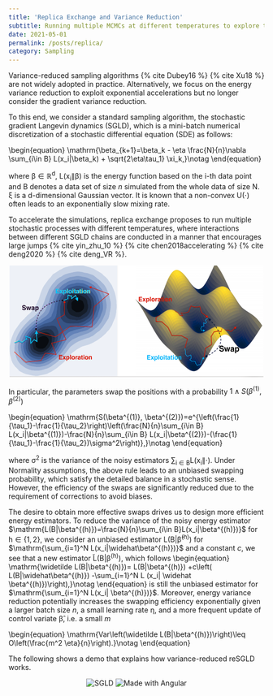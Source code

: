 ```yaml
---
title: 'Replica Exchange and Variance Reduction'
subtitle: Running multiple MCMCs at different temperatures to explore the solution thoroughly.
date: 2021-05-01
permalink: /posts/replica/
category: Sampling
---
```


Variance-reduced sampling algorithms {% cite Dubey16 %} {% cite Xu18 %} are not widely adopted in practice. Alternatively, we focus on the energy variance reduction to exploit exponential accelerations but no longer consider the gradient variance reduction. 

To this end, we consider a standard sampling algorithm, the stochastic gradient Langevin dynamics (SGLD), which is a mini-batch numerical discretization of a stochastic differential equation (SDE) as follows:

\begin{equation}
\mathrm{\beta_{k+1}=\beta_k - \eta \frac{N}{n}\nabla \sum_{i\in B} L(x_i\|\beta_k) + \sqrt{2\eta\tau_1} \xi_k,}\notag
\end{equation}

where $\mathrm{\beta\in\mathbb{R}^d}$, $\mathrm{L(x_i\|\beta)}$ is the energy function based on the i-th data point and B denotes a data set of size $n$ simulated from the whole data of size $\mathrm{N}$. $\mathrm{\xi}$ is a d-dimensional Gaussian vector. It is known that a non-convex $\mathrm{U(\cdot)}$ often leads to an exponentially slow mixing rate.

<!--- Simulated annealing is adopted in almost every espect in deep learning, which proposes to anneal temperatures to concentrate the probability measures towards the global optima. Such a strategy, however, fails in uncertainty estimations for reliable predictions. -->

To accelerate the simulations, replica exchange proposes to run multiple stochastic processes with different temperatures, where interactions between different SGLD chains are conducted in a manner that encourages large jumps {% cite yin_zhu_10 %} {% cite chen2018accelerating %} {% cite deng2020 %} {% cite deng_VR %}. 

<!--- The following is a figure that shows the trajectory of the algorithm, where the right path denotes a process driven by a high temperature and the blue one denotes a low-temperature process. -->

<p align="center">
    <img src="/images/reSGLD_exploitation_exploration.png" width="500" height="220" />
</p>

In particular, the parameters swap the positions with a probability $1\wedge S(\beta^{(1)}, \beta^{(2)})$

\begin{equation}
\mathrm{S(\beta^{(1)}, \beta^{(2)})=e^{\left(\frac{1}{\tau_1}-\frac{1}{\tau_2}\right)\left(\frac{N}{n}\sum_{i\in B} L(x_i\|\beta^{(1)})-\frac{N}{n}\sum_{i\in B} L(x_i\|\beta^{(2)})-(\frac{1}{\tau_1}-\frac{1}{\tau_2})\sigma^2\right)},}\notag
\end{equation}

where $\mathrm{\sigma^2}$ is the variance of the noisy estimators $\mathrm{\sum_{i\in B} L(x_i\|\cdot)}$. Under Normality assumptions, the above rule leads to an unbiased swapping probability, which satisfy the detailed balance in a stochastic sense. However, the efficiency of the swaps are significantly reduced due to the requirement of corrections to avoid biases. 

The desire to obtain more effective swaps drives us to design more efficient energy estimators. To reduce the variance of the noisy energy estimator $\mathrm{L(B|\beta^{(h)})=\frac{N}{n}\sum_{i\in B}L(x_i|\beta^{(h)})}$ for $\mathrm{h\in\{1,2\}}$, we consider an unbiased estimator $\mathrm{L(B|\widehat\beta^{(h)})}$ for $\mathrm{\sum_{i=1}^N L(x_i|\widehat\beta^{(h)})}$ and a constant $c$, we see that a new estimator $\mathrm{\widetilde L(B| \beta^{(h)})}$, which follows
\begin{equation}
    \mathrm{\widetilde L(B|\beta^{(h)})= L(B|\beta^{(h)}) +c\left( L(B|\widehat\beta^{(h)}) -\sum_{i=1}^N L (x_i| \widehat \beta^{(h)})\right),}\notag
\end{equation}
is still the unbiased estimator for $\mathrm{\sum_{i=1}^N L(x_i| \beta^{(h)})}$. Moreover, energy variance reduction potentially increases the swapping efficiency exponentially given a larger batch size $n$, a small learning rate $\mathrm{\eta}$, and a more frequent update of control variate $\mathrm{\widehat \beta}$, i.e. a small $m$

\begin{equation}
\mathrm{Var\left(\widetilde L(B\|\beta^{(h)})\right)\leq O\left(\frac{m^2 \eta}{n}\right).}\notag
\end{equation}

The following shows a demo that explains how variance-reduced reSGLD works.

<p float="left" align="center">
  <img src="/images/VR-reSGLD/SGLD.gif" width="185" title="SGLD"/>
  <img src="/images/VR-reSGLD/reSGLD_vs_VR_reSGLD.gif" width="340" alt="Made with Angular" title="reSGLD vs VR-reSGLD" />
</p>

